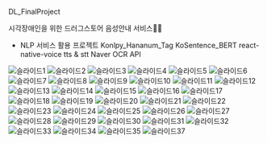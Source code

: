 DL_FinalProject

시각장애인을 위한 드러그스토어 음성안내 서비스💊💄

- NLP 서비스 활용 프로젝트 
Konlpy_Hananum_Tag
KoSentence_BERT
react-native-voice tts & stt
Naver OCR API
 
![슬라이드1](https://user-images.githubusercontent.com/70250251/231472632-4e9dac3e-d503-4dd3-b640-737f897b6958.JPG)
![슬라이드2](https://user-images.githubusercontent.com/70250251/231472640-9fc65951-d4dd-4c4d-ae5d-17387e757565.JPG)
![슬라이드3](https://user-images.githubusercontent.com/70250251/231472642-749e3423-bf69-4e39-84e0-8b42839bd238.JPG)
![슬라이드4](https://user-images.githubusercontent.com/70250251/231472645-c43828b0-f61f-4ec9-944b-b9ee1d00944a.JPG)
![슬라이드5](https://user-images.githubusercontent.com/70250251/231472647-d6f27177-c291-4124-8478-cc5c194892d8.JPG)
![슬라이드6](https://user-images.githubusercontent.com/70250251/231472650-3238ce2a-2eeb-46f4-b64f-4f9fe40465a6.JPG)
![슬라이드7](https://user-images.githubusercontent.com/70250251/231472655-b334aa7b-50d5-427b-b0eb-4b7ac5bc8549.JPG)
![슬라이드8](https://user-images.githubusercontent.com/70250251/231472658-88297b93-b2d1-4590-88ac-9b1ffb9e1d66.JPG)
![슬라이드9](https://user-images.githubusercontent.com/70250251/231472661-f3a0155c-358f-4231-92db-f1e72ef0f599.JPG)
![슬라이드10](https://user-images.githubusercontent.com/70250251/231472666-f89ff2b4-4697-4fe2-b401-6dcbfb55e482.JPG)
![슬라이드11](https://user-images.githubusercontent.com/70250251/231472669-5656cf36-5c85-463d-baa9-9dc290fcabc9.JPG)
![슬라이드12](https://user-images.githubusercontent.com/70250251/231472673-b4f49853-bc30-49fc-a923-16fd9b26dd91.JPG)
![슬라이드13](https://user-images.githubusercontent.com/70250251/231472676-132f72d8-7dcd-4ad6-93e9-baa38d49e0c2.JPG)
![슬라이드14](https://user-images.githubusercontent.com/70250251/231472679-81ea133e-d095-45e2-adbe-3ac85232d41d.JPG)
![슬라이드15](https://user-images.githubusercontent.com/70250251/231472685-1d6e375b-3eec-45b9-9dc1-e65155c513f0.JPG)
![슬라이드16](https://user-images.githubusercontent.com/70250251/231472687-9fc8715d-f1ec-421d-998a-0a6bd06c6f60.JPG)
![슬라이드17](https://user-images.githubusercontent.com/70250251/231472694-3f1349ee-5384-4f40-8f71-0a85e4ad6b4e.JPG)
![슬라이드18](https://user-images.githubusercontent.com/70250251/231472698-554581ce-e36c-478c-857a-10235d128fc0.JPG)
![슬라이드19](https://user-images.githubusercontent.com/70250251/231472701-080f1561-0b27-40d3-8a83-0396c9880022.JPG)
![슬라이드20](https://user-images.githubusercontent.com/70250251/231472706-adcc37a6-2d16-468e-9ed4-dfdab839dca4.JPG)
![슬라이드21](https://user-images.githubusercontent.com/70250251/231472708-02ba5c5a-5596-40ce-b2a5-796cdd25c6bd.JPG)
![슬라이드22](https://user-images.githubusercontent.com/70250251/231472711-9feef779-0025-4051-9279-a70711ff7e99.JPG)
![슬라이드23](https://user-images.githubusercontent.com/70250251/231472714-2f7eb55c-82ab-406f-9f96-8f0ac43f22ff.JPG)
![슬라이드24](https://user-images.githubusercontent.com/70250251/231472717-60f05c84-8d14-4a82-bb75-2fc5b63d5026.JPG)
![슬라이드25](https://user-images.githubusercontent.com/70250251/231472722-e78a97a3-bea4-49ee-ac15-bf2ccde21938.JPG)
![슬라이드26](https://user-images.githubusercontent.com/70250251/231472726-94f58f4b-2fad-44d9-9643-4c3d32dc314f.JPG)
![슬라이드27](https://user-images.githubusercontent.com/70250251/231472730-7b3a59a6-b62d-4188-9e73-8019758fbdc0.JPG)
![슬라이드28](https://user-images.githubusercontent.com/70250251/231472732-c0262bb5-517b-4f64-9274-fd705059ef1b.JPG)
![슬라이드29](https://user-images.githubusercontent.com/70250251/231472735-e33c098c-2e03-41a3-b442-caa409dab2f6.JPG)
![슬라이드30](https://user-images.githubusercontent.com/70250251/231472736-0e8839f4-bc26-4acb-b82b-4a06494304c7.JPG)
![슬라이드31](https://user-images.githubusercontent.com/70250251/231472740-fc45750d-bc8c-4d32-89da-f5f7aa92374e.JPG)
![슬라이드32](https://user-images.githubusercontent.com/70250251/231472743-0aaf62b9-32e7-4d42-a843-17776b3a1d78.JPG)
![슬라이드33](https://user-images.githubusercontent.com/70250251/231472746-73336aad-1bff-4f24-ad9d-c5d6215a71fd.JPG)
![슬라이드34](https://user-images.githubusercontent.com/70250251/231472750-16ee2d60-8012-422a-98da-6a9d9d08b65d.JPG)
![슬라이드35](https://user-images.githubusercontent.com/70250251/231472752-d831bcb4-6580-4245-a796-a8eb9daacd21.JPG)
![슬라이드37](https://user-images.githubusercontent.com/70250251/231472755-758cccdc-2db8-49eb-b5c0-7073dbd9342c.JPG)
